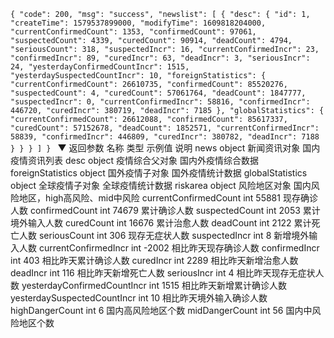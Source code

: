 `{
"code": 200,
"msg": "success",
"newslist": [
{
"desc": {
"id": 1,
"createTime": 1579537899000,
"modifyTime": 1609818204000,
"currentConfirmedCount": 1353,
"confirmedCount": 97061,
"suspectedCount": 4339,
"curedCount": 90914,
"deadCount": 4794,
"seriousCount": 318,
"suspectedIncr": 16,
"currentConfirmedIncr": 23,
"confirmedIncr": 89,
"curedIncr": 63,
"deadIncr": 3,
"seriousIncr": 24,
"yesterdayConfirmedCountIncr": 1515,
"yesterdaySuspectedCountIncr": 10,
"foreignStatistics": {
"currentConfirmedCount": 26610735,
"confirmedCount": 85520276,
"suspectedCount": 4,
"curedCount": 57061764,
"deadCount": 1847777,
"suspectedIncr": 0,
"currentConfirmedIncr": 58816,
"confirmedIncr": 446720,
"curedIncr": 380719,
"deadIncr": 7185
},
"globalStatistics": {
"currentConfirmedCount": 26612088,
"confirmedCount": 85617337,
"curedCount": 57152678,
"deadCount": 1852571,
"currentConfirmedIncr": 58839,
"confirmedIncr": 446809,
"curedIncr": 380782,
"deadIncr": 7188
}
}
}
]
}
`
▼ 返回参数
名称	类型	示例值	说明
news	object	新闻资讯对象	国内疫情资讯列表
desc	object	疫情综合父对象	国内外疫情综合数据
foreignStatistics	object	国外疫情子对象	国外疫情统计数据
globalStatistics	object	全球疫情子对象	全球疫情统计数据
riskarea	object	风险地区对象	国内风险地区，high高风险、mid中风险
currentConfirmedCount	int	55881	现存确诊人数
confirmedCount	int	74679	累计确诊人数
suspectedCount	int	2053	累计境外输入人数
curedCount	int	16676	累计治愈人数
deadCount	int	2122	累计死亡人数
seriousCount	int	306	现存无症状人数
suspectedIncr	int	8	新增境外输入人数
currentConfirmedIncr	int	-2002	相比昨天现存确诊人数
confirmedIncr	int	403	相比昨天累计确诊人数
curedIncr	int	2289	相比昨天新增治愈人数
deadIncr	int	116	相比昨天新增死亡人数
seriousIncr	int	4	相比昨天现存无症状人数
yesterdayConfirmedCountIncr	int	1515	相比昨天新增累计确诊人数
yesterdaySuspectedCountIncr	int	10	相比昨天境外输入确诊人数
highDangerCount	int	6	国内高风险地区个数
midDangerCount	int	56	国内中风险地区个数